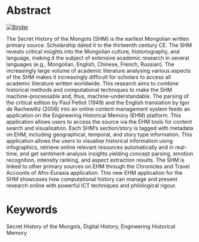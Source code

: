 # Abstract

[![Binder](https://mybinder.org/badge_logo.svg)](https://mybinder.org/v2/gh/C2DH/template_repo_JDH/main?filepath=author_guideline_template.ipynb)

The Secret History of the Mongols (SHM) is the earliest Mongolian written primary source. Scholarship dated it to the thirteenth century CE. The SHM reveals critical insights into the Mongolian culture, historiography, and language, making it the subject of extensive academic research in several languages (e.g., Mongolian, English, Chinese, French, Russian). The increasingly large volume of academic literature analysing various aspects of the SHM makes it increasingly difficult for scholars to access all academic literature written worldwide. This research aims to combine historical methods and computational techniques to make the SHM machine-processable and, thus, machine-understandable. The parsing of the critical edition by Paul Pelliot (1949) and the English translation by Igor de Rachewiltz (2006) into an online content management system feeds an application on the Engineering Historical Memory (EHM) platform. This application allows users to access the source via the EHM tools for content search and visualisation. Each SHM’s section/story is tagged with metadata on EHM, including geographical, temporal, and story type information. This application allows the users to visualise historical information using infographics, retrieve online relevant resources automatically and in real-time, and get sentiment-analysis insights yielding concept parsing, emotion recognition, intensity ranking, and aspect extraction results. The SHM is linked to other primary sources on EHM through the Chronicles and Travel Accounts of Afro-Eurasia application. This new EHM application for the SHM showcases how computational history can manage and present research online with powerful ICT techniques and philological rigour.

# Keywords
Secret History of the Mongols, Digital History, Engineering Historical Memory
